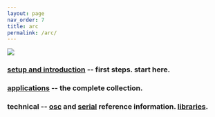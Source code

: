 ```yaml
---
layout: page
nav_order: 7
title: arc
permalink: /arc/
---
```


![](/images/arc-hands.jpg)

### [setup and introduction](/docs/setup) -- first steps. start here.

### [applications](/docs/app) -- the complete collection.

### technical -- [osc](/docs/osc) and [serial](/docs/serial.txt) reference information. [libraries](/docs/libraries).
